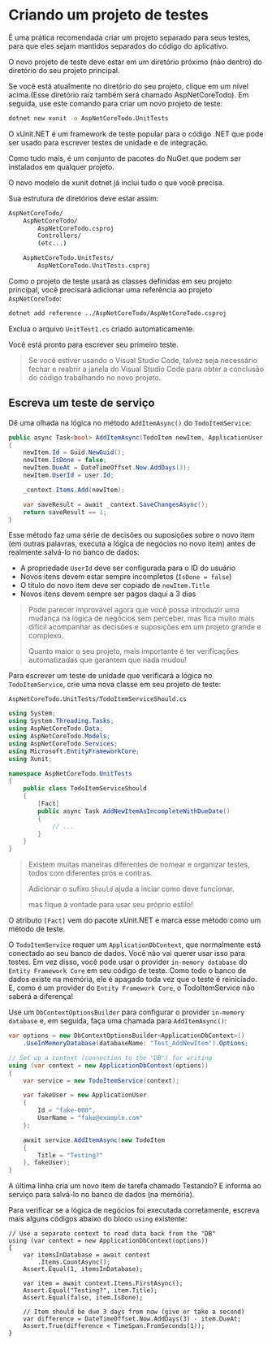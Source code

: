 # Criando um projeto de testes

É uma prática recomendada criar um projeto separado para seus testes, para que eles sejam mantidos separados do código do aplicativo.

O novo projeto de teste deve estar em um diretório próximo (não dentro) do diretório do seu projeto principal.

Se você está atualmente no diretório do seu projeto, clique em um nível acima.(Esse diretório raiz também será chamado AspNetCoreTodo). Em seguida, use este comando para criar um novo projeto de teste:

```bash
dotnet new xunit -o AspNetCoreTodo.UnitTests
```

O xUnit.NET é um framework de teste popular para o código .NET que pode ser usado para escrever testes de unidade e de integração.

Como tudo mais, é um conjunto de pacotes do NuGet que podem ser instalados em qualquer projeto.

O novo modelo de xunit dotnet já inclui tudo o que você precisa.

Sua estrutura de diretórios deve estar assim:

```bash
AspNetCoreTodo/
    AspNetCoreTodo/
        AspNetCoreTodo.csproj
        Controllers/
        (etc...)

    AspNetCoreTodo.UnitTests/
        AspNetCoreTodo.UnitTests.csproj
```

Como o projeto de teste usará as classes definidas em seu projeto principal, você precisará adicionar uma referência ao projeto `AspNetCoreTodo`:

```bash
dotnet add reference ../AspNetCoreTodo/AspNetCoreTodo.csproj
```

Exclua o arquivo `UnitTest1.cs` criado automaticamente.

Você está pronto para escrever seu primeiro teste.

> Se você estiver usando o Visual Studio Code,
> talvez seja necessário fechar e reabrir a janela
> do Visual Studio Code para obter a conclusão
> do código trabalhando no novo projeto.

## Escreva um teste de serviço

Dê uma olhada na lógica no método `AddItemAsync()` do `TodoItemService`:

```csharp
public async Task<bool> AddItemAsync(TodoItem newItem, ApplicationUser user)
{
    newItem.Id = Guid.NewGuid();
    newItem.IsDone = false;
    newItem.DueAt = DateTimeOffset.Now.AddDays(3);
    newItem.UserId = user.Id;

    _context.Items.Add(newItem);

    var saveResult = await _context.SaveChangesAsync();
    return saveResult == 1;
}
```

Esse método faz uma série de decisões ou suposições sobre o novo item (em outras palavras, executa a lógica de negócios no novo item) antes de realmente salvá-lo no banco de dados:


* A propriedade `UserId` deve ser configurada para o ID do usuário
* Novos itens devem estar sempre incompletos (`IsDone = false`)
* O título do novo item deve ser copiado de `newItem.Title`
* Novos itens devem sempre ser pagos daqui a 3 dias


> Pode parecer improvável agora que você possa
> introduzir uma mudança na lógica de negócios sem perceber,
> mas fica muito mais difícil acompanhar as decisões e suposições
> em um projeto grande e complexo.
> 
> Quanto maior o seu projeto, mais importante é ter verificações
> automatizadas que garantem que nada mudou!

Para escrever um teste de unidade que verificará a lógica no `TodoItemService`, crie uma nova classe em seu projeto de teste:

`AspNetCoreTodo.UnitTests/TodoItemServiceShould.cs`

```csharp
using System;
using System.Threading.Tasks;
using AspNetCoreTodo.Data;
using AspNetCoreTodo.Models;
using AspNetCoreTodo.Services;
using Microsoft.EntityFrameworkCore;
using Xunit;

namespace AspNetCoreTodo.UnitTests
{
    public class TodoItemServiceShould
    {
        [Fact]
        public async Task AddNewItemAsIncompleteWithDueDate()
        {
            // ...
        }
    }
}
```

> Existem muitas maneiras diferentes de nomear
> e organizar testes, todos com diferentes prós e contras.
>
> Adicionar o sufixo `Should` ajuda a inciar como deve funcionar.
>
> mas fique à vontade para usar seu próprio estilo!

O atributo `[Fact]` vem do pacote xUnit.NET e marca esse método como um método de teste.

O `TodoItemService` requer um `ApplicationDbContext`, que normalmente está conectado ao seu banco de dados. Você não vai querer usar isso para testes. Em vez disso, você pode usar o provider `in-memory database` do `Entity Framework Core` em seu código de teste. Como todo o banco de dados existe na memória, ele é apagado toda vez que o teste é reiniciado. E, como é um provider do `Entity Framework Core`, o TodoItemService não saberá a diferença!

Use um `DbContextOptionsBuilder` para configurar o provider `in-memory database` e, em seguida, faça uma chamada para `AddItemAsync()`:

```csharp
var options = new DbContextOptionsBuilder<ApplicationDbContext>()
    .UseInMemoryDatabase(databaseName: "Test_AddNewItem").Options;

// Set up a context (connection to the "DB") for writing
using (var context = new ApplicationDbContext(options))
{
    var service = new TodoItemService(context);

    var fakeUser = new ApplicationUser
    {
        Id = "fake-000",
        UserName = "fake@example.com"
    };

    await service.AddItemAsync(new TodoItem
    {
        Title = "Testing?"
    }, fakeUser);
}
```

A última linha cria um novo item de tarefa chamado Testando? E informa ao serviço para salvá-lo no banco de dados (na memória).

Para verificar se a lógica de negócios foi executada corretamente, escreva mais alguns códigos abaixo do bloco `using` existente:

```chsarp
// Use a separate context to read data back from the "DB"
using (var context = new ApplicationDbContext(options))
{
    var itemsInDatabase = await context
        .Items.CountAsync();
    Assert.Equal(1, itemsInDatabase);

    var item = await context.Items.FirstAsync();
    Assert.Equal("Testing?", item.Title);
    Assert.Equal(false, item.IsDone);

    // Item should be due 3 days from now (give or take a second)
    var difference = DateTimeOffset.Now.AddDays(3) - item.DueAt;
    Assert.True(difference < TimeSpan.FromSeconds(1));
}
```

